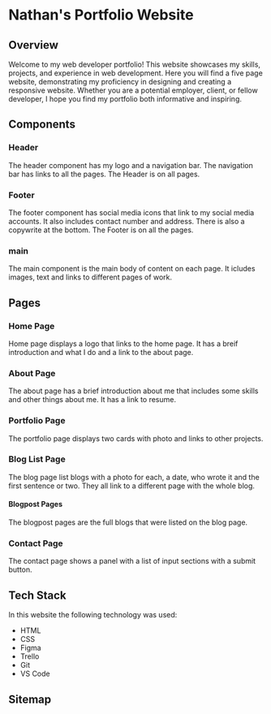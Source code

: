 # Nathan's Portfolio Website

## Overview 
Welcome to my web developer portfolio! This website showcases my skills, projects, and experience in web development. Here you will find a five page website, demonstrating my proficiency in designing and creating a responsive website.  Whether you are a potential employer, client, or fellow developer, I hope you find my portfolio both informative and inspiring.

## Components
### Header
The header component has my logo and a navigation bar.  The navigation bar has links to all the pages.  The Header is on all pages.

### Footer
The footer component has social media icons that link to my social media accounts.  It also includes contact number and address.  There is also a copywrite at the bottom.  The Footer is on all the pages.

### main
The main component is the main body of content on each page.  It icludes images, text and links to different pages of work.

## Pages

### Home Page
Home page displays a logo that links to the home page. It has a breif introduction and what I do and a link to the about page.

### About Page
The about page has a brief introduction about me that includes some skills and other things about me. It has a link to resume.

### Portfolio Page
The portfolio page displays two cards with photo and links to other projects.

### Blog List Page
The blog page list blogs with a photo for each, a date, who wrote it and the first sentence or two.  They all link to a different page with the whole blog.
#### Blogpost Pages
The blogpost pages are the full blogs that were listed on the blog page.

### Contact Page
The contact page shows a panel with a list of input sections with a submit button.

## Tech Stack
In this website the following technology was used:
* HTML
* CSS
* Figma 
* Trello
* Git
* VS Code

## Sitemap

